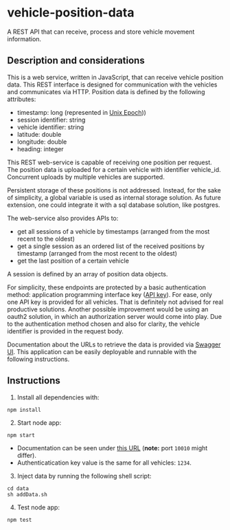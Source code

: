 # vehicle-position-data
A REST API that can receive, process and store vehicle movement information.

## Description and considerations

This is a web service, written in JavaScript, that can receive vehicle position data. This REST interface is designed for communication with the vehicles and communicates via HTTP. 
Position data is defined by the following attributes:

* timestamp: long (represented in [Unix Epoch](https://www.epochconverter.com/)))
* session identifier: string
* vehicle identifier: string
* latitude: double
* longitude: double
* heading: integer

This REST web-service is capable of receiving one position per request. The position data is uploaded for a certain vehicle with identifier vehicle_id. Concurrent uploads by multiple vehicles are supported. 

Persistent storage of these positions is not addressed. Instead, for the sake of simplicity, a global variable is used as internal storage solution. As future extension, one could integrate it with a sql database solution, like postgres. 

The web-service also provides APIs to:
* get all sessions of a vehicle by timestamps (arranged from the most recent to the oldest)
* get a single session as an ordered list of the received positions by timestamp (arranged from the most recent to the oldest)
* get the last position of a certain vehicle

A session is defined by an array of position data objects.

For simplicity, these endpoints are protected by a basic authentication method: application programming interface key ([API key](https://en.wikipedia.org/wiki/Application_programming_interface_key)). For ease, only one API key is provided for all vehicles. That is definitely not advised for real productive solutions. Another possible improvement would be using an oauth2 solution, in which an authorization server would come into play. Due to the authentication method chosen and also for clarity, the vehicle identifier is provided in the request body. 

Documentation about the URLs to retrieve the data is provided via [Swagger UI](https://swagger.io/). This application can be easily deployable and runnable with the following instructions.

## Instructions

1. Install all dependencies with:
```
npm install
```
2. Start node app:
```
npm start
```
* Documentation can be seen under [this URL](http://127.0.0.1:10010/api-docs/#/) (**note:** port `10010` might differ).
* Authenticatication key value is the same for all vehicles: `1234`.

3. Inject data by running the following shell script:
```
cd data
sh addData.sh
```
4. Test node app:
```
npm test
```
